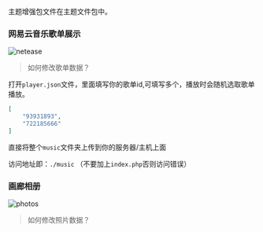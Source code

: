 主题增强包文件在主题文件包中。

### 网易云音乐歌单展示

![netease](https://cdn.ihewro.com/img/netease.png)

> 如何修改歌单数据？

打开`player.json`文件，里面填写你的歌单id,可填写多个，播放时会随机选取歌单播放。

```json
[
	"93931893",
    "722185666"
]
```

直接将整个`music`文件夹上传到你的服务器/主机上面

访问地址即：`./music`  （不要加上`index.php`否则访问错误）


### 画廊相册

![photos](https://cdn.ihewro.com/img/photos.png)

> 如何修改照片数据？
